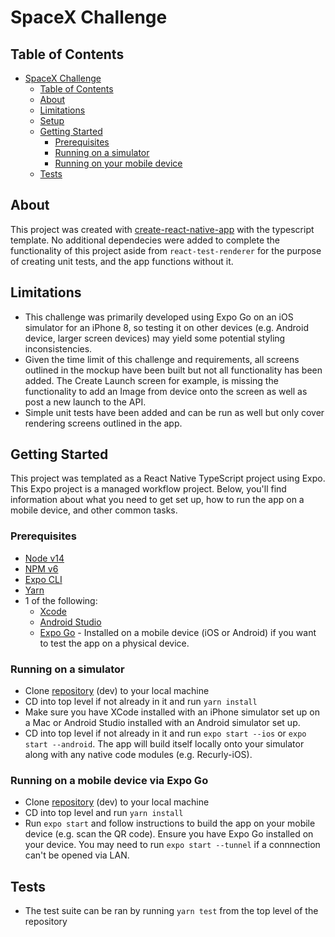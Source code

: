 # SpaceX Challenge
## Table of Contents

- [SpaceX Challenge](#spacex-challenge)
  - [Table of Contents](#table-of-contents)
  - [About](#about)
  - [Limitations](#limitations)
  - [Setup](#setup)
  - [Getting Started](#getting-started)
    - [Prerequisites](#prerequisites)
    - [Running on a simulator](#running-on-a-simulator)
    - [Running on your mobile device](#running-on-your-mobile-device)
  - [Tests](#tests)

## About
This project was created with [create-react-native-app](https://github.com/expo/create-react-native-app) with the typescript template.
No additional dependecies were added to complete the functionality of this project aside from `react-test-renderer` for the purpose of creating unit tests, and the app functions without it.

## Limitations
- This challenge was primarily developed using Expo Go on an iOS simulator for an iPhone 8, so testing it on other devices (e.g. Android device, larger screen devices) may yield some potential styling inconsistencies.
- Given the time limit of this challenge and requirements, all screens outlined in the mockup have been built but not all functionality has been added. The Create Launch screen for example, is missing the functionality to add an Image from device onto the screen as well as post a new launch to the API.
- Simple unit tests have been added and can be run as well but only cover rendering screens outlined in the app.
## Getting Started
This project was templated as a React Native TypeScript project using Expo. 
This Expo project is a managed workflow project.
Below, you'll find information about what you need to get set up, how to run the app on a mobile device, and other common tasks.

### Prerequisites

- [Node v14](https://nodejs.org)
- [NPM v6](https://docs.npmjs.com/cli/v7/commands/npm-link)
- [Expo CLI](https://docs.expo.io/versions/latest/workflow/expo-cli/)
- [Yarn](https://classic.yarnpkg.com/en/docs/install)
- 1 of the following:
  - [Xcode](https://developer.apple.com/xcode/)
  - [Android Studio](https://developer.android.com/studio#downloads)
  - [Expo Go](https://apps.apple.com/us/app/expo-go/id982107779) - Installed on a mobile device (iOS or Android) if you want to test the app on a physical device.

### Running on a simulator

- Clone [repository](https://bitbucket.org/unitymedical/alpha-medical-mobile/src/dev/) (dev) to your local machine
- CD into top level if not already in it and run `yarn install`
- Make sure you have XCode installed with an iPhone simulator set up on a Mac or Android Studio installed with an Android simulator set up.
- CD into top level if not already in it and run `expo start --ios` or `expo start --android`. The app will build itself locally onto your simulator along with any native code modules (e.g. Recurly-iOS).

### Running on a mobile device via Expo Go

- Clone [repository](https://bitbucket.org/unitymedical/alpha-medical-mobile/src/dev/) (dev) to your local machine
- CD into top level and run `yarn install`
- Run `expo start` and follow instructions to build the app on your mobile device (e.g. scan the QR code). Ensure you have Expo Go installed on your device. You may need to run `expo start --tunnel` if a connnection can't be opened via LAN.

## Tests
- The test suite can be ran by running `yarn test` from the top level of the repository
